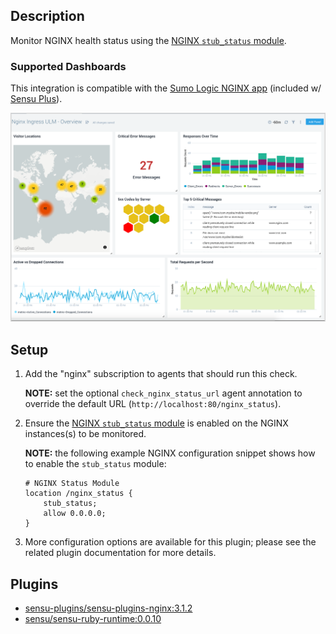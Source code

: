 ## Description

Monitor NGINX health status using the [NGINX `stub_status` module][nginx_stub_status].

### Supported Dashboards

This integration is compatible with the [Sumo Logic NGINX app][sumologic-nginx-app] (included w/ [Sensu Plus][sensu-plus]).

![](img/nginx-ulm-overview.png)

## Setup

1. Add the "nginx" subscription to agents that should run this check.

   **NOTE:** set the optional `check_nginx_status_url` agent annotation to override the default URL (`http://localhost:80/nginx_status`).

2. Ensure the [NGINX `stub_status` module][nginx_stub_status] is enabled on the NGINX instances(s) to be monitored.

   **NOTE:** the following example NGINX configuration snippet shows how to enable the `stub_status` module:

   ```
   # NGINX Status Module
   location /nginx_status {
       stub_status;
       allow 0.0.0.0;
   }
   ```

3. More configuration options are available for this plugin; please see the related plugin documentation for more details.

## Plugins

- [sensu-plugins/sensu-plugins-nginx:3.1.2][sensu-plugins-nginx]
- [sensu/sensu-ruby-runtime:0.0.10][sensu-ruby-runtime]

[sumologic-nginx-app]: https://www.sumologic.com/application/nginx/
[sensu-plus]: https://sensu.io/features/analytics
[nginx_stub_status]: https://nginx.org/en/docs/http/ngx_http_stub_status_module.html
[sensu-plugins-nginx]: https://bonsai.sensu.io/assets/sensu-plugins/sensu-plugins-nginx
[sensu-ruby-runtime]: https://bonsai.sensu.io/assets/sensu/sensu-ruby-runtime
